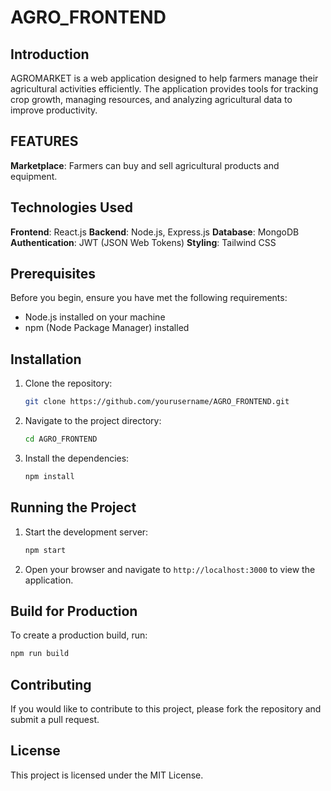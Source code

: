 # AGRO_FRONTEND

## Introduction
AGROMARKET is a web application designed to help farmers manage their agricultural activities efficiently. The application provides tools for tracking crop growth, managing resources, and analyzing agricultural data to improve productivity.

## FEATURES

**Marketplace**: Farmers can buy and sell agricultural products and equipment.

## Technologies Used
**Frontend**: React.js
**Backend**: Node.js, Express.js
**Database**: MongoDB
**Authentication**: JWT (JSON Web Tokens)
**Styling**: Tailwind CSS

## Prerequisites
Before you begin, ensure you have met the following requirements:
- Node.js installed on your machine
- npm (Node Package Manager) installed

## Installation
1. Clone the repository:
    ```bash
    git clone https://github.com/yourusername/AGRO_FRONTEND.git
    ```
2. Navigate to the project directory:
    ```bash
    cd AGRO_FRONTEND
    ```
3. Install the dependencies:
    ```bash
    npm install
    ```

## Running the Project
1. Start the development server:
    ```bash
    npm start
    ```
2. Open your browser and navigate to `http://localhost:3000` to view the application.

## Build for Production
To create a production build, run:
```bash
npm run build
```

## Contributing
If you would like to contribute to this project, please fork the repository and submit a pull request.

## License
This project is licensed under the MIT License.
